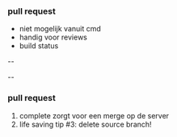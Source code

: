 ### pull request

* niet mogelijk vanuit cmd
* handig voor reviews
* build status

--
<!-- .slide: data-background="./img/appveyor.png" -->
<!-- .slide: data-background-size="770px 140px" -->

--

### pull request

1. complete zorgt voor een merge op de server
1. life saving tip #3: delete source branch!
